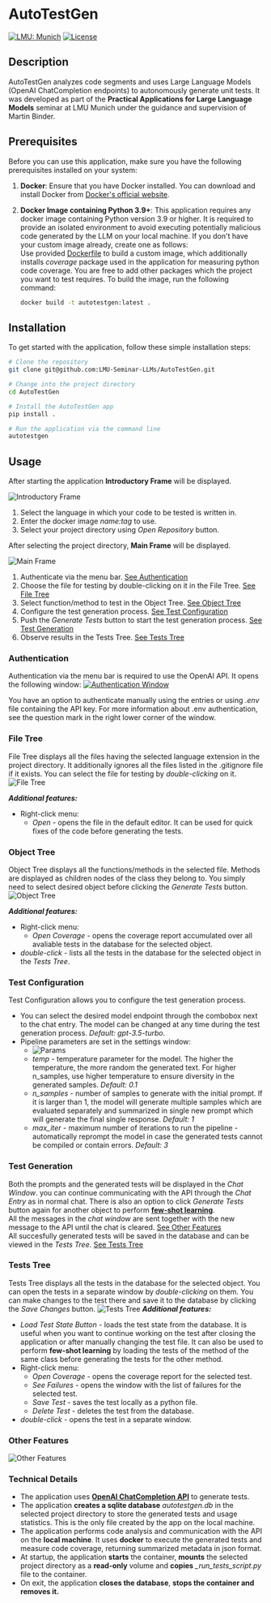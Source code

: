 # AutoTestGen

[![LMU: Munich](https://img.shields.io/badge/LMU-Munich-009440.svg)](https://www.en.statistik.uni-muenchen.de/index.html)
[![License](https://img.shields.io/badge/License-MIT-blue.svg)](https://opensource.org/licenses/MIT)

## Description

AutoTestGen analyzes code segments and uses Large Language Models (OpenAI ChatCompletion endpoints) to autonomously generate unit tests. It was developed as part of the **Practical Applications for Large Language Models** seminar at LMU Munich under the guidance and supervision of Martin Binder.

## Prerequisites

Before you can use this application, make sure you have the following prerequisites installed on your system:

1. **Docker**: Ensure that you have Docker installed. You can download and install Docker from [Docker's official website](https://www.docker.com/get-started).

2. **Docker Image containing Python 3.9+**: This application requires any docker image containing Python version 3.9 or higher. It is required to provide an isolated environment to avoid executing potentially malicious code generated by the LLM on your local machine.
If you don't have your custom image already, create one as follows:  
    Use provided [Dockerfile](./Dockerfile) to build a custom image, which additionally installs *coverage* package used in the application for measuring python code coverage. You are free to add other packages which the project you want to test requires. To build the image, run the following command: 
    ```sh
    docker build -t autotestgen:latest .
    ```

## Installation
To get started with the application, follow these simple installation steps:
```sh
# Clone the repository
git clone git@github.com:LMU-Seminar-LLMs/AutoTestGen.git

# Change into the project directory
cd AutoTestGen

# Install the AutoTestGen app
pip install .

# Run the application via the command line
autotestgen
```

## Usage

After starting the application **Introductory Frame** will be displayed.

![Introductory Frame](./assets/IntroFrame.png)
1. Select the language in which your code to be tested is written in.
2. Enter the docker image *name:tag* to use.
3. Select your project directory using *Open Repository* button.

After selecting the project directory, **Main Frame** will be displayed.

![Main Frame](./assets/MainFrame.png)
1. Authenticate via the menu bar. [See Authentication](#authentication)
2. Choose the file for testing by double-clicking on it in the File Tree. [See File Tree](#file-tree)
3. Select function/method to test in the Object Tree. [See Object Tree](#object-tree)
4. Configure the test generation process. [See Test Configuration](#test-configuration)
5. Push the *Generate Tests* button to start the test generation process. [See Test Generation](#test-generation)
6. Observe results in the Tests Tree. [See Tests Tree](#tests-tree)

### Authentication
Authentication via the menu bar is required to use the OpenAI API. It opens the following window:
[![Authentication Window](./assets/auth.png)](https://beta.openai.com/docs/developer-quickstart/your-api-keys)

You have an option to authenticate manually using the entries or using *.env* file containing the API key. For more information about .env authentication, see the question mark in the right lower corner of the window.

### File Tree
File Tree displays all the files having the selected language extension in the project directory. It additionally ignores all the files listed in the .gitignore file if it exists. You can select the file for testing by *double-clicking* on it.
![File Tree](./assets/filetree.png)

***Additional features:***
- Right-click menu:
    - *Open* - opens the file in the default editor. It can be used for quick fixes of the code before generating the tests.


### Object Tree
Object Tree displays all the functions/methods in the selected file. Methods are displayed as children nodes of the class they belong to. You simply need to select desired object before clicking the *Generate Tests* button.
![Object Tree](./assets/objecttree.png)

***Additional features:***
- Right-click menu:
    - *Open Coverage* - opens the coverage report accumulated over all avaliable tests in the database for the selected object.
- *double-click* - lists all the tests in the database for the selected object in the *Tests Tree*.

### Test Configuration
Test Configuration allows you to configure the test generation process.
- You can select the desired model endpoint through the combobox next to the chat entry. The model can be changed at any time during the test generation process. *Default: gpt-3.5-turbo*.
- Pipeline parameters are set in the settings window:
    - ![Params](./assets/params.png)
    - *temp* - temperature parameter for the model. The higher the temperature, the more random the generated text. For higher n_samples, use higher temperature to ensure diversity in the generated samples. *Default: 0.1*
    - *n_samples* - number of samples to generate with the initial prompt. If it is larger than 1, the model will generate multiple samples which are evaluated separately and summarized in single new prompt which will generate the final single response. *Default: 1*
    - *max_iter* - maximum number of iterations to run the pipeline - automatically reprompt the model in case the generated tests cannot be compiled or contain errors. *Default: 3*

### Test Generation
Both the prompts and the generated tests will be displayed in the *Chat Window*. you can continue communicating with the API through the *Chat Entry* as in normal chat. There is also an option to click *Generate Tests* button again for another object to perform [**few-shot learning**](https://help.openai.com/en/articles/6654000-best-practices-for-prompt-engineering-with-openai-api).  
All the messages in the *chat window* are sent together with the new message to the API until the chat is cleared. [See Other Features](#other-features)  
All succesfully generated tests will be saved in the database and can be viewed in the *Tests Tree*. [See Tests Tree](#tests-tree)

### Tests Tree
Tests Tree displays all the tests in the database for the selected object. You can open the tests in a separate window by *double-clicking* on them. You can make changes to the test there and save it to the database by clicking the *Save Changes* button.
![Tests Tree](./assets/teststree.png)
***Additional features:***
- *Load Test State Button* - loads the test state from the database. It is useful when you want to continue working on the test after closing the application or after manually changing the test file. It can also be used to perform **few-shot learning** by loading the tests of the method of the same class before generating the tests for the other method.
- Right-click menu:
    - *Open Coverage* - opens the coverage report for the selected test.
    - *See Failures* - opens the window with the list of failures for the selected test.
    - *Save Test* - saves the test locally as a python file.
    - *Delete Test* - deletes the test from the database.
- *double-click* - opens the test in a separate window.

### Other Features
![Other Features](./assets/other.png)

### Technical Details
- The application uses [**OpenAI ChatCompletion API**](https://beta.openai.com/docs/api-reference/chat) to generate tests.
- The application **creates a sqlite database** *autotestgen.db* in the selected project directory to store the generated tests and usage statistics. This is the only file created by the app on the local machine.
- The application performs code analysis and communication with the API on the **local machine**. It uses **docker** to execute the generated tests and measure code coverage, returning summarized metadata in json format.
- At startup, the application **starts** the container, **mounts** the selected project directory as a **read-only** volume and **copies** *_run_tests_script.py* file to the container.
- On exit, the application **closes the database**, **stops the container and removes it.**

